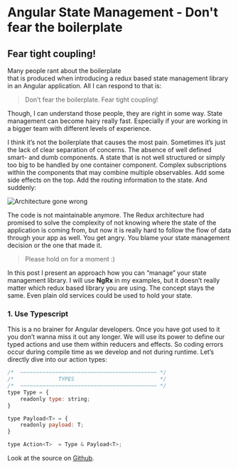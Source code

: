 <blog-content>


# Angular State Management - Don't fear the boilerplate
## Fear tight coupling!

<blog-text-container>

Many people rant about the boilerplate   
that is produced when introducing a redux based state management library in an Angular application. All I can respond to that is:

> Don’t fear the boilerplate. Fear tight coupling!

Though, I can understand those people, they are right in some way. State management can become hairy really fast. Especially if your are working in a bigger team with different levels of experience.

I think it’s not the boilerplate that causes the most pain. Sometimes it’s just the lack of clear separation of concerns. The absence of well defined smart- and dumb components. A state that is not well structured or simply too big to be handled by one container component. Complex subscriptions within the components that may combine multiple observables.
Add some side effects on the top. Add the routing information to the state. And suddenly:

![Architecture gone wrong](/assets/architecture.png)

The code is not maintainable anymore. The Redux architecture had promised to solve the complexity of not knowing where the state of the application is coming from, but now it is really hard to follow the flow of data through your app as well. You get angry. You blame your state management decision or the one that made it.

> Please hold on for a moment :)

In this post I present an approach how you can “manage” your state management library. I will use **NgRx** in my examples, but it doesn’t really matter which redux based library you are using. The concept stays the same. Even plain old services could be used to hold your state.

### 1. Use Typescript

This is a no brainer for Angular developers. Once you have got used to it you don’t wanna miss it out any longer. We will use its power to define our typed actions and use them within reducers and effects. So coding errors occur during compile time as we develop and not during runtime. Let’s directly dive into our action types:

```js
/*  ~~~~~~~~~~~~~~~~~~~~~~~~~~~~~~~~~~~~~~~~~~~ */
/*              TYPES                           */
/*  ~~~~~~~~~~~~~~~~~~~~~~~~~~~~~~~~~~~~~~~~~~~ */
type Type = {
    readonly type: string;
}

type Payload<T> = {
    readonly payload: T;
}

type Action<T>  = Type & Payload<T>;
```

Look at the source on [Github](https://github.com/yanxch/loading-sample).

</blog-text-container>
</blog-content>